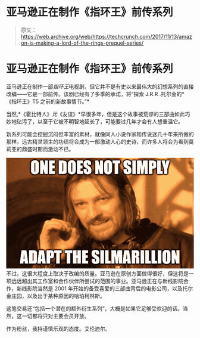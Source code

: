 # 亚马逊正在制作《指环王》前传系列

> 原文：<https://web.archive.org/web/https://techcrunch.com/2017/11/13/amazon-is-making-a-lord-of-the-rings-prequel-series/>

# 亚马逊正在制作《指环王》前传系列

亚马逊正在制作一部*指环王*电视剧，但它并不是有史以来最伟大的幻想系列的直接改编——它是一部前传。该剧已经有了多季的承诺，将“探索 J.R.R .托尔金的*《指环王》T5 之前的新故事情节。”*

当然,*《霍比特人》*比*《友谊》*早很多年，但是这个故事被荒谬的三部曲如此巧妙地玷污了，以至于它被不明智地延长了，可能要过几年才会有人想重温它。

新系列可能会挖掘沉闷但丰富的素材，就像同人小说作家和传说迷几十年来所做的那样。远古精灵领主的功绩将会成为一部激动人心的史诗，而许多人将会为看到莫莉亚的鼎盛时期而激动不已。

[![](img/9a350a1672e9da9a97082db962a8c943.png)](https://web.archive.org/web/20230225175248/https://techcrunch.com/wp-content/uploads/2017/11/silmar.png) 不过，这很大程度上取决于改编的质量。亚马逊在原创方面做得很好，但这将是一项远远超出其工作室和合作伙伴所尝试的范围的事业。亚马逊正在与新线影院合作，新线影院当然是 2001 年开始的备受喜爱的三部曲背后的电影公司，以及托尔金庄园，以及出于某种原因的哈珀柯林斯。

这笔交易还“包括一个潜在的额外衍生系列”，大概是如果它足够受欢迎的话。当然，这一切都将只对主要会员开放。

作为粉丝，我持谨慎乐观的态度。艾伦迪尔。